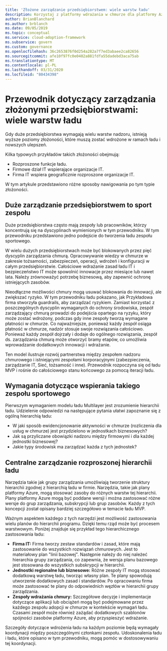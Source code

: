 ```yaml
---
title: 'Złożone zarządzanie przedsiębiorstwem: wiele warstw ładu'
description: Korzystaj z platformy wdrażania w chmurze dla platformy Azure, aby dowiedzieć się więcej na temat większego stopnia złożoności z wieloma warstwami zarządzania w dużych przedsiębiorstwach.
author: BrianBlanchard
ms.author: brblanch
ms.date: 09/05/2019
ms.topic: conceptual
ms.service: cloud-adoption-framework
ms.subservice: govern
ms.custom: governance
ms.openlocfilehash: 36c2653876f0d254a282a7f7ed3abaee2ca82656
ms.sourcegitcommit: afe10f97fc0e0402a881fdfa55dadebd3aca75ab
ms.translationtype: MT
ms.contentlocale: pl-PL
ms.lasthandoff: 03/31/2020
ms.locfileid: "80434398"
---
```

# <a name="governance-guide-for-complex-enterprises-multiple-layers-of-governance"></a>Przewodnik dotyczący zarządzania złożonymi przedsiębiorstwami: wiele warstw ładu

Gdy duże przedsiębiorstwa wymagają wielu warstw nadzoru, istnieją wyższe poziomy złożoności, które muszą zostać wdrożone w ramach ładu i nowszych ulepszeń.

Kilka typowych przykładów takich złożoności obejmują:

- Rozproszone funkcje ładu.
- Firmowe dział IT wspierające organizacje IT.
- Firma IT wspiera geograficznie rozproszone organizacje IT.

W tym artykule przedstawiono różne sposoby nawigowania po tym typie złożoności.

## <a name="large-enterprise-governance-is-a-team-sport"></a>Duże zarządzanie przedsiębiorstwem to sport zespołu

Duże przedsiębiorstwa często mają zespoły lub pracowników, którzy koncentrują się na dyscyplinach wymienionych w tym przewodniku. W tym przewodniku przedstawiono jedno podejście do tworzenia ładu zespołu sportowego.

W wielu dużych przedsiębiorstwach może być blokowanych przez pięć dyscyplin zarządzania chmurą. Opracowywanie wiedzy w chmurze w zakresie tożsamości, zabezpieczeń, operacji, wdrożeń i konfiguracji w całym przedsiębiorstwie. Całościowe wdrażanie zasad ładu IT i bezpieczeństwo IT może spowolnić innowacje przez miesiące lub nawet lata. Należy zrównoważyć potrzebę biznesową, aby zapewnić ochronę istniejących zasobów.

Nieodłączne możliwości chmury mogą usuwać blokowania do innowacji, ale zwiększać ryzyko. W tym przewodniku ładu pokazano, jak Przykładowa firma stworzyła guardrails, aby zarządzać ryzykiem. Zamiast korzystać z poszczególnych dyscyplin wymaganych do ochrony środowiska, zespół zarządzający chmurą prowadzi do podejścia opartego na ryzyku, który może zostać wdrożony, podczas gdy inne zespoły tworzą wymagane płatności w chmurze. Co najważniejsze, ponieważ każdy zespół osiąga płatność w chmurze, nadzór stosuje swoje rozwiązania całościowo. Ponieważ każdy zespół dojrzały i dodaje do ogólnego rozwiązania, zespół ds. zarządzania chmurą może otworzyć bramy etapów, co umożliwia wprowadzanie dodatkowych innowacji i wdrażanie.

Ten model ilustruje rozwój partnerstwa między zespołem nadzoru chmurowego i istniejącymi zespołami korporacyjnymi (zabezpieczenia, zarządzanie IT, Sieć, tożsamość i inne). Przewodnik rozpoczyna się od ładu MVP i rośnie do całościowego stanu końcowego za pomocą iteracji ładu.

## <a name="requirements-to-supporting-such-a-team-sport"></a>Wymagania dotyczące wspierania takiego zespołu sportowego

Pierwszym wymaganiem modelu ładu Multilayer jest zrozumienie hierarchii ładu. Udzielenie odpowiedzi na następujące pytania ułatwi zapoznanie się z ogólną hierarchią ładu:

- W jaki sposób ewidencjonowanie aktywności w chmurze (rozliczenia dla usług w chmurze) jest przydzielono w jednostkach biznesowych?
- Jak są przyliczane obowiązki nadzoru między firmowymi i dla każdej jednostki biznesowej?
- Jakie typy środowisk ma zarządzać każda z tych jednostek?

## <a name="central-governance-of-a-distributed-governance-hierarchy"></a>Centralne zarządzanie rozproszonej hierarchii ładu

Narzędzia takie jak grupy zarządzania umożliwiają tworzenie struktury hierarchii zgodnej z hierarchią ładu w firmie. Narzędzia, takie jak plany platformy Azure, mogą stosować zasoby do różnych warstw tej hierarchii. Plany platformy Azure mogą być poddane wersji i można zastosować różne wersje do grup zarządzania, subskrypcji lub grup zasobów. Każdy z tych koncepcji został opisany bardziej szczegółowo w temacie ładu MVP.

Ważnym aspektem każdego z tych narzędzi jest możliwość zastosowania wielu planów do hierarchii programu. Dzięki temu rząd może być procesem warstwowym. Poniżej znajduje się przykład tego hierarchicznego zastosowania ładu:

- **Firma IT:** Firma tworzy zestaw standardów i zasad, które mają zastosowanie do wszystkich rozwiązań chmurowych. Jest to materiałowy plan "linii bazowej". Następnie należy do niej należeć hierarchia grupy zarządzania, co zapewnia, że wersja planu bazowego jest stosowana do wszystkich subskrypcji w hierarchii.
- **Jednostki regionalne lub biznesowe:** Różne zespoły IT mogą stosować dodatkową warstwę ładu, tworząc własny plan. Te plany spowodują utworzenie dodatkowych zasad i standardów. Po opracowaniu firma może zastosować te plany do odpowiednich węzłów w hierarchii grupy zarządzania.
- **Zespoły wdrażania chmury:** Szczegółowe decyzje i implementacje dotyczące aplikacji lub obciążeń mogą być podejmowane przez każdego zespołu adopcji w chmurze w kontekście wymagań ładu. Czasami zespół może również zażądać dodatkowych szablonów spójności zasobów platformy Azure, aby przyspieszyć wdrażanie.

Szczegóły dotyczące wdrożenia ładu na każdym poziomie będą wymagały koordynacji między poszczególnymi członkami zespołu. Udoskonalenia ładu i ładu, które opisano w tym przewodniku, mogą pomóc w dostosowywaniu tej koordynacji.
